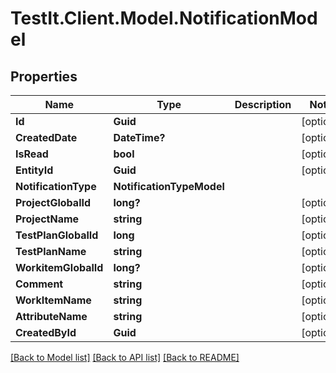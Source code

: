 # TestIt.Client.Model.NotificationModel

## Properties

Name | Type | Description | Notes
------------ | ------------- | ------------- | -------------
**Id** | **Guid** |  | [optional] 
**CreatedDate** | **DateTime?** |  | [optional] 
**IsRead** | **bool** |  | [optional] 
**EntityId** | **Guid** |  | [optional] 
**NotificationType** | **NotificationTypeModel** |  | 
**ProjectGlobalId** | **long?** |  | [optional] 
**ProjectName** | **string** |  | [optional] 
**TestPlanGlobalId** | **long** |  | [optional] 
**TestPlanName** | **string** |  | [optional] 
**WorkitemGlobalId** | **long?** |  | [optional] 
**Comment** | **string** |  | [optional] 
**WorkItemName** | **string** |  | [optional] 
**AttributeName** | **string** |  | [optional] 
**CreatedById** | **Guid** |  | [optional] 

[[Back to Model list]](../README.md#documentation-for-models) [[Back to API list]](../README.md#documentation-for-api-endpoints) [[Back to README]](../README.md)

